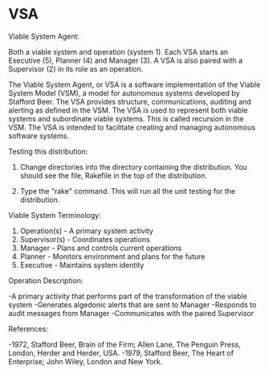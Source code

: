 VSA
===

Viable System Agent:

Both a viable system and operation (system 1).  Each VSA starts an Executive (5),
Planner (4) and Manager (3).  A VSA is also paired with a Supervisor (2) in its role as
an operation.

The Viable System Agent, or VSA is a software implementation of
the Viable System Model (VSM), a model for autonomous systems
developed by Stafford Beer. The VSA provides structure,
communications, auditing and alerting as defined in the VSM. The
VSA is used to represent both viable systems and subordinate
viable systems. This is called recursion in the VSM. The VSA is
intended to facilitate creating and managing autonomous software
systems.

Testing this distribution:

1) Change directories into the directory containing the distribution.
You should see the file, Rakefile in the top of the distribution.

2) Type the "rake" command. This will run all the unit testing for the
distribution.

Viable System Terminology:

1) Operation(s) - A primary system activity
2) Supervisor(s) - Coordinates operations
3) Manager - Plans and controls current operations
4) Planner - Monitors environment and plans for the future
5) Executive - Maintains system identity

Operation Description:

-A primary activity that performs part of the transformation of the viable system
-Generates algedonic alerts that are sent to Manager
-Responds to audit messages from Manager
-Communicates with the paired Supervisor

References:

-1972, Stafford Beer, Brain of the Firm; Allen Lane, The Penguin Press, London, Herder and Herder, USA.
-1979, Stafford Beer, The Heart of Enterprise; John Wiley, London and New York.

